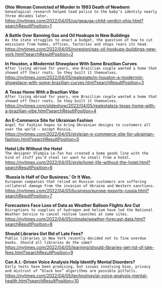 **Ohio Woman Convicted of Murder in 1993 Death of Newborn**\
`Genealogical research helped lead police to the baby’s identity nearly three decades later.`\
https://nytimes.com/2022/04/05/us/geauga-child-verdict-ohio.html?searchResultPosition=1

**A Battle Over Banning Gas and Oil Hookups in New Buildings**\
`As the state struggles to enact a budget, the question of how to cut emissions from homes, offices, factories and shops rears its head.`\
https://nytimes.com/2022/04/05/nyregion/gas-oil-hookups-buildings-new-york.html?searchResultPosition=2

**In Houston, a Modernist Showplace With Some Brazilian Curves**\
`After living abroad for years, one Brazilian couple wanted a home that showed off their roots. So they built it themselves.`\
https://nytimes.com/2022/04/05/realestate/in-houston-a-modernist-showplace-with-some-brazilian-curves.html?searchResultPosition=3

**A Texas Home With a Brazilian Vibe**\
`After living abroad for years, one Brazilian couple wanted a home that showed off their roots. So they built it themselves.`\
https://nytimes.com/slideshow/2022/04/05/realestate/a-texas-home-with-a-brazilian-vibe.html?searchResultPosition=4

**An E-Commerce Site for Ukrainian Fashion**\
`Angel for Fashion hopes to bring Ukrainian designs to customers all over the world — except Russia.`\
https://nytimes.com/2022/04/05/style/an-e-commerce-site-for-ukrainian-fashion.html?searchResultPosition=5

**Hotel Life Without the Hotel**\
`The designer Olympia Le-Tan has created a home goods line with the kind of stuff you’d steal (or want to steal) from a hotel.`\
https://nytimes.com/2022/04/05/style/hotel-life-without-the-hotel.html?searchResultPosition=6

**‘Russia Is Half of Our Business.’ Or It Was.**\
`European companies that relied on Russian customers are suffering collateral damage from the invasion of Ukraine and Western sanctions.`\
https://nytimes.com/2022/04/05/business/europe-exports-russia.html?searchResultPosition=7

**Forecasters Face Loss of Data as Weather Balloon Flights Are Cut**\
`Disruptions to supplies of hydrogen and helium have led the National Weather Service to cancel routine launches at some sites.`\
https://nytimes.com/2022/04/05/climate/weather-forecast-data.html?searchResultPosition=8

**Should Libraries Get Rid of Late Fees?**\
`Public libraries in New York recently decided not to fine overdue books. Should all libraries do the same?`\
https://nytimes.com/2022/04/05/learning/should-libraries-get-rid-of-late-fees.html?searchResultPosition=9

**Can A.I.-Driven Voice Analysis Help Identify Mental Disorders?**\
`Early tests have been promising, but issues involving bias, privacy and mistrust of “black box” algorithms are possible pitfalls.`\
https://nytimes.com/2022/04/05/technology/ai-voice-analysis-mental-health.html?searchResultPosition=10

